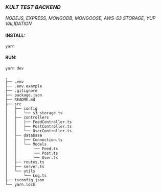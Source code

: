 ### _KULT TEST BACKEND_

_NODEJS, EXPRESS, MONGODB, MONGOOSE, AWS-S3 STORAGE, YUP VALIDATION_

#### INSTALL:

```
yarn
```

#### RUN:

```
yarn dev
```

```
.
├── .env
├── .env.example
├── .gitignore
├── package.json
├── README.md
├── src
│   ├── config
│   │   └── s3_storage.ts
│   ├── controllers
│   │   ├── FeedController.ts
│   │   ├── PostController.ts
│   │   └── UserController.ts
│   ├── database
│   │   ├── Connection.ts
│   │   └── Models
│   │       ├── Feed.ts
│   │       ├── Post.ts
│   │       └── User.ts
│   ├── routes.ts
│   ├── server.ts
│   └── utils
│       └── Log.ts
├── tsconfig.json
└── yarn.lock

```
